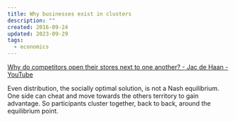 ```yaml
---
title: Why businesses exist in clusters
description: ""
created: 2016-09-24
updated: 2023-09-29
tags:
  - economics
---
```


[Why do competitors open their stores next to one another? - Jac de Haan - YouTube](https://www.youtube.com/watch?v=jILgxeNBK_8)

Even distribution, the socially optimal solution, is not a Nash equilibrium. One side can cheat and move towards the others territory to gain advantage. So participants cluster together, back to back, around the equilibrium point.

